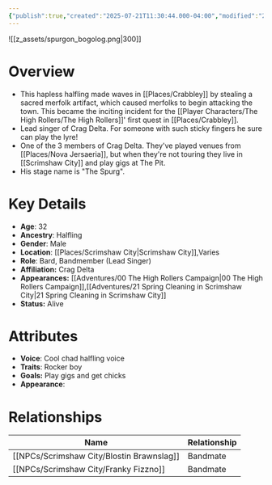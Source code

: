```yaml
---
{"publish":true,"created":"2025-07-21T11:30:44.000-04:00","modified":"2025-10-17T10:19:22.214-04:00","published":"2025-10-17T10:19:22.214-04:00","cssclasses":"","Age":"32","Ancestry":["Halfling"],"Gender":"Male","Location":["[[Places/Scrimshaw City]]","Varies"],"Role":["Bard, Bandmember (Lead Singer)"],"Affiliation":["Crag Delta"],"Appearances":["[[00 The High Rollers Campaign]]","[[21 Spring Cleaning in Scrimshaw City]]"],"Status":"Alive"}
---
```


![[z_assets/spurgon_bogolog.png|300]]

# Overview
- This hapless halfling made waves in [[Places/Crabbley]] by stealing a sacred merfolk artifact, which caused merfolks to begin attacking the town. This became the inciting incident for the [[Player Characters/The High Rollers/The High Rollers]]' first quest in [[Places/Crabbley]].
- Lead singer of Crag Delta. For someone with such sticky fingers he sure can play the lyre!
- One of the 3 members of Crag Delta. They've played venues from [[Places/Nova Jersaeria]], but when they're not touring they live in [[Scrimshaw City]] and play gigs at The Pit.
- His stage name is "The Spurg".

# Key Details
- **Age**: 32
- **Ancestry**: Halfling
- **Gender**: Male
- **Location**: [[Places/Scrimshaw City\|Scrimshaw City]],Varies
- **Role**: Bard, Bandmember (Lead Singer)
- **Affiliation:** Crag Delta
- **Appearances:** [[Adventures/00 The High Rollers Campaign\|00 The High Rollers Campaign]],[[Adventures/21 Spring Cleaning in Scrimshaw City\|21 Spring Cleaning in Scrimshaw City]]
- **Status:** Alive

# Attributes
- **Voice**: Cool chad halfling voice
- **Traits**: Rocker boy
- **Goals:** Play gigs and get chicks
- **Appearance**: 

# Relationships

| Name                  | Relationship |
| --------------------- | ------------ |
| [[NPCs/Scrimshaw City/Blostin Brawnslag]] | Bandmate     |
| [[NPCs/Scrimshaw City/Franky Fizzno]]     | Bandmate     |
